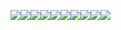 ![](https://files.catbox.moe/zy67a6.webp)![](https://files.catbox.moe/zy67a6.webp)![](https://files.catbox.moe/zy67a6.webp)![](https://files.catbox.moe/zy67a6.webp)![](https://files.catbox.moe/zy67a6.webp)![](https://files.catbox.moe/zy67a6.webp)![](https://files.catbox.moe/zy67a6.webp)![](https://files.catbox.moe/zy67a6.webp)![](https://files.catbox.moe/zy67a6.webp)![](https://files.catbox.moe/zy67a6.webp)
